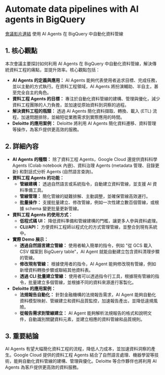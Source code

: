 # Automate data pipelines with AI agents in BigQuery
[會議影片連結](https://www.youtube.com/watch?v=60M7VelVCGM)
使用 AI Agents 在 BigQuery 中自動化資料管線

## 1. 核心觀點

本次會議主要探討如何利用 AI Agents 在 BigQuery 中自動化資料管線，解決傳統資料工程的痛點，並提升效率。核心觀點包括：

*   **AI Agents 的定義與應用：** AI Agents 能夠代表使用者追求目標、完成任務，並以主動的方式執行。在資料工程領域，AI Agents 將扮演輔助、半自主，甚至完全自主的角色。
*   **資料工程 Agents 的目標：** 專注於自動化資料管線的建構、管理與優化，減少資料工程團隊的人力負擔，並加速從原始資料到洞察的過程。
*   **解決資料工程的瓶頸：** 透過 AI Agents 簡化資料擷取、轉換、載入 (ETL) 流程，加速問題排除，並縮短從業務需求到實際應用的時間。
*   **Deloitte 的應用案例：** Deloitte 將利用 AI Agents 簡化資料遷移、資料管理等操作，為客戶提供更高效的服務。

## 2. 詳細內容

*   **AI Agents 的種類：** 除了資料工程 Agents，Google Cloud 還提供資料科學 Agents (Colab notebook 內嵌)、資料治理 Agents (metadata 管理、目錄更新) 和對話式分析 Agents (自然語言查詢)。
*   **資料工程 Agents 的功能：**
    *   **管線建構：** 透過自然語言或系統指令，自動建立資料管線，並支援 AI 資料準備工具。
    *   **管線管理：** 簡化管線的疑難排解、主動調整，並確保管線高效運行。
    *   **批量操作：** 支援批量建立、修改管線，例如一次性建立數百個管線，或根據 schema 變更批量更新管線。
*   **資料工程 Agents 的使用方式：**
    *   **低程式碼 UI：** 降低資料準備和管線建構的門檻，讓更多人參與資料處理。
    *   **CLI/API：** 方便資料工程師以程式化的方式管理管線，並整合到現有系統中。
*   **實際 Demo 展示：**
    *   **透過自然語言建立管線：** 使用者輸入簡單的指令，例如 "從 GCS 載入 CSV 檔案到 BigQuery table"，AI Agent 就能自動建立包含資料清理步驟的管線。
    *   **修改現有管線：** 根據使用者的指令，AI Agent 能夠修改現有管線，例如新增資料轉換步驟或聯結其他資料表。
    *   **透過 CLI 批量建立管線：** 使用者可以透過指令行工具，根據現有管線的指令，批量建立多個管線，並根據不同的資料來源進行客製化。
*   **Deloitte 的應用案例：**
    *   **法規報告自動化：** 針對金融機構的法規報告需求，AI Agent 能夠自動化資料模型映射、管線建立和資料品質監控，加速報告產出，並降低違規風險。
    *   **從報告需求到管線建立：** AI Agent 能夠解析法規報告的格式和說明文件，自動識別關鍵資料元素，並建立相應的資料管線和品質規則。

## 3. 重要結論

AI Agents 有望大幅簡化資料工程的流程，降低人力成本，並加速資料洞察的產生。Google Cloud 提供的資料工程 Agents 結合了自然語言處理、機器學習等技術，能夠自動化資料管線的建構、管理與優化。Deloitte 等合作夥伴也將利用 AI Agents 為客戶提供更高效的資料服務。
